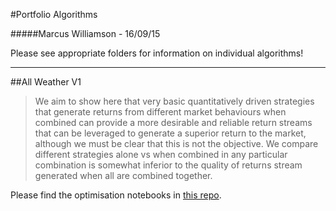 #Portfolio Algorithms

#####Marcus Williamson - 16/09/15

Please see appropriate folders for information on individual algorithms!

---
##All Weather V1

> We aim to show here that very basic quantitatively driven strategies that generate returns from different market behaviours when combined can provide a more desirable and reliable return streams that can be leveraged to generate a superior return to the market, although we must be clear that this is not the objective.
> We compare different strategies alone vs when combined in any particular combination is somewhat inferior to the quality of returns stream generated when all are combined together.

Please find the optimisation notebooks in [this repo](https://github.com/ArtificialInvestor/portfolio-algos/tree/master/All%20Weather%20V1).
